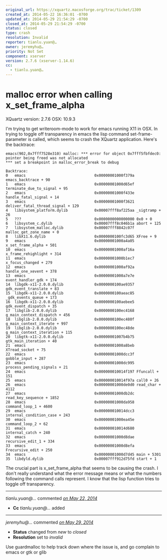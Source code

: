 ```yaml
---
original_url: https://xquartz.macosforge.org/trac/ticket/1309
created_at: 2014-05-22 16:36:01 -0700
updated_at: 2014-05-29 21:54:29 -0700
closed_at: 2014-05-29 21:54:29 -0700
status: closed
type: crash
resolution: Invalid
reporter: tianlu.yuan@…
owner: jeremyhu@…
priority: Not Set
component: xserver
version: 2.7.6 (xserver-1.14.6)
cc:
  - tianlu.yuan@…
---
```


malloc error when calling x\_set\_frame\_alpha
==============================================


XQuartz version: 2.7.6
OSX: 10.9.3

I'm trying to get writeroom-mode to work for emacs running X11 in OSX. In trying to toggle off transparency in emacs the lisp command set-frame-parameter is called, which seems to crash the XQuartz application. Here's the backtrace:

    emacs(902,0x7fff7528e310) malloc: *** error for object 0x7fff5fbfdec0: pointer being freed was not allocated
    *** set a breakpoint in malloc_error_break to debug

    Backtrace:
    0   emacs                               0x00000001000f379a emacs_backtrace + 90
    1   emacs                               0x00000001000d65ef terminate_due_to_signal + 95
    2   emacs                               0x00000001000f433e handle_fatal_signal + 14
    3   emacs                               0x00000001000f3621 deliver_fatal_thread_signal + 129
    4   libsystem_platform.dylib            0x00007fff8af225aa _sigtramp + 26
    5   ???                                 0x0000000000000000 0x0 + 0
    6   libsystem_c.dylib                   0x00007fff8c046b1a abort + 125
    7   libsystem_malloc.dylib              0x00007fff8842c07f malloc_get_zone_name + 0
    8   libX11.6.dylib                      0x0000000100fc3d65 XFree + 9
    9   emacs                               0x00000001000a4a05 x_set_frame_alpha + 501
    10  emacs                               0x00000001000af16a x_frame_rehighlight + 314
    11  emacs                               0x00000001000b1ec7 x_focus_changed + 279
    12  emacs                               0x00000001000af92a handle_one_xevent + 378
    13  emacs                               0x00000001000a7e7e event_handler_gdk + 174
    14  libgdk-x11-2.0.0.dylib              0x0000000100ae9357 gdk_event_translate + 83
    15  libgdk-x11-2.0.0.dylib              0x0000000100aeac85 _gdk_events_queue + 173
    16  libgdk-x11-2.0.0.dylib              0x0000000100aebee5 gdk_event_dispatch + 35
    17  libglib-2.0.0.dylib                 0x0000000100ec4168 g_main_context_dispatch + 456
    18  libglib-2.0.0.dylib                 0x0000000100ec480f g_main_context_iterate + 997
    19  libglib-2.0.0.dylib                 0x0000000100ec48de g_main_context_iteration + 115
    20  libgtk-x11-2.0.0.dylib              0x00000001007b4b75 gtk_main_iteration + 40
    21  emacs                               0x00000001000a8beb XTread_socket + 75
    22  emacs                               0x00000001000dcc3f gobble_input + 287
    23  emacs                               0x00000001000dc995 process_pending_signals + 21
    24  emacs                               0x000000010014f197 Ffuncall + 151
    25  emacs                               0x000000010014f97a call0 + 26
    26  emacs                               0x00000001000de0d0 read_char + 4112
    27  emacs                               0x00000001000db2dc read_key_sequence + 1852
    28  emacs                               0x00000001000da958 command_loop_1 + 4600
    29  emacs                               0x000000010014dcc3 internal_condition_case + 243
    30  emacs                               0x00000001000ea45e command_loop_2 + 62
    31  emacs                               0x000000010014d680 internal_catch + 240
    32  emacs                               0x00000001000d8dae recursive_edit_1 + 334
    33  emacs                               0x00000001000d8efa Frecursive_edit + 250
    34  emacs                               0x00000001000d7d45 main + 5301
    35  libdyld.dylib                       0x00007fff912d75fd start + 1

The crucial part is x\_set\_frame\_alpha that seems to be causing the crash. I don't really understand what the error message means or what the numbers following the command calls represent. I know that the lisp function tries to toggle off transparency.



---

*tianlu.yuan@…* commented *[on May 22, 2014](https://xquartz.macosforge.org/trac/ticket/1309#comment:1 "May 22, 2014 at 4:36 PM PDT")*

-   **Cc** *tianlu.yuan@…* added



---

*jeremyhu@…* commented *[on May 29, 2014](https://xquartz.macosforge.org/trac/ticket/1309#comment:2 "May 29, 2014 at 9:54 PM PDT")*

-   **Status** changed from *new* to *closed*
-   **Resolution** set to *invalid*

Use guardmalloc to help track down where the issue is, and go complain to emacs or gtk or glib




